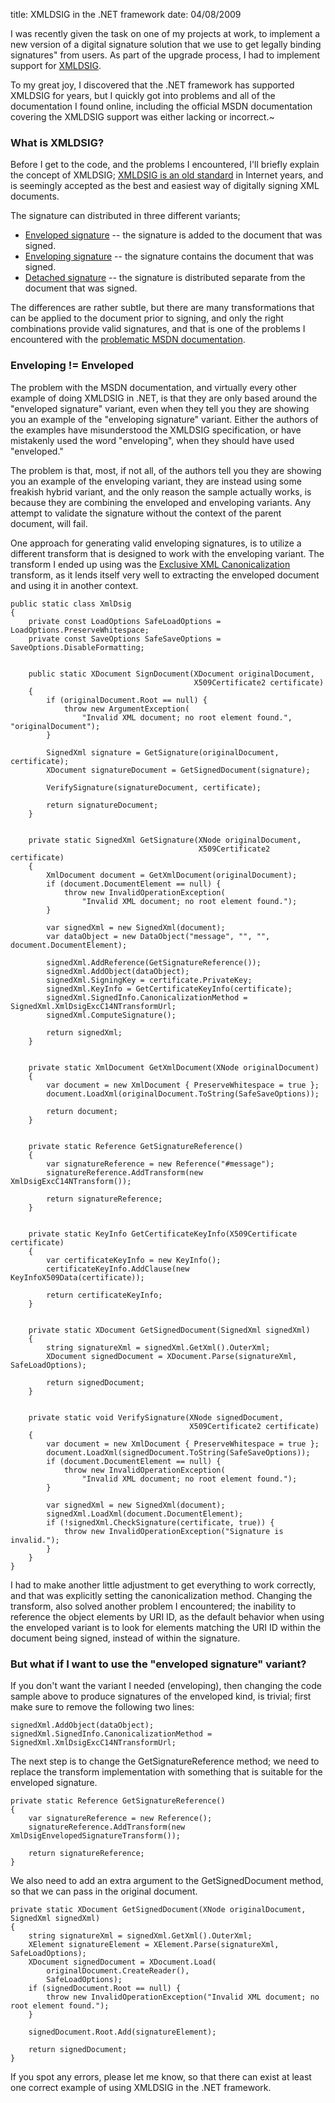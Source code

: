 title: XMLDSIG in the .NET framework
date: 04/08/2009


I was recently given the task on one of my projects at work, to implement a new version of
a digital signature solution that we use to get legally binding signatures" from users.
As part of the upgrade process, I had to implement support for
[XMLDSIG](http://www.w3.org/TR/2008/REC-xmldsig-core-20080610/).

To my great joy, I discovered that the .NET framework has supported XMLDSIG for years, but
I quickly got into problems and all of the documentation I found online, including the
official MSDN documentation covering the XMLDSIG support was either lacking or incorrect.~

### What is XMLDSIG?
Before I get to the code, and the problems I encountered, I'll briefly explain the concept
of XMLDSIG; [XMLDSIG is an old standard](http://www.w3.org/Signature/Drafts/WD-xmldsig-core-20000114/)
in Internet years, and is seemingly accepted as the best and easiest way of digitally
signing XML documents.

The signature can distributed in three different variants;

* [Enveloped signature](http://www.w3.org/TR/2008/REC-xmldsig-core-20080610/#def-SignatureEnveloped)
  -- the signature is added to the document that was signed.
* [Enveloping signature](http://www.w3.org/TR/2008/REC-xmldsig-core-20080610/#def-SignatureEnveloping)
  -- the signature contains the document that was signed.
* [Detached signature](http://www.w3.org/TR/2008/REC-xmldsig-core-20080610/#def-SignatureDetached)
  -- the signature is distributed separate from the document that was signed.

The differences are rather subtle, but there are many transformations that can be applied
to the document prior to signing, and only the right combinations provide valid signatures,
and that is one of the problems I encountered with the
[problematic MSDN documentation](http://msdn.microsoft.com/en-us/library/system.security.cryptography.xml.signedxml.aspx).

### Enveloping != Enveloped
The problem with the MSDN documentation, and virtually every other example of doing
XMLDSIG in .NET, is that they are only based around the "enveloped signature" variant,
even when they tell you they are showing you an example of the "enveloping signature"
variant. Either the authors of the examples have misunderstood the XMLDSIG specification,
or have mistakenly used the word "enveloping", when they should have used "enveloped."

The problem is that, most, if not all, of the authors tell you they are showing you an
example of the enveloping variant, they are instead using some freakish hybrid variant,
and the only reason the sample actually works, is because they are combining the enveloped
and enveloping variants. Any attempt to validate the signature without the context of the
parent document, will fail.

One approach for generating valid enveloping signatures, is to utilize a different
transform that is designed to work with the enveloping variant. The transform I ended up
using was the [Exclusive XML Canonicalization](http://www.w3.org/TR/2002/REC-xml-exc-c14n-20020718/)
transform, as it lends itself very well to extracting the enveloped document and using it
in another context.

    public static class XmlDsig
    {
        private const LoadOptions SafeLoadOptions = LoadOptions.PreserveWhitespace;
        private const SaveOptions SafeSaveOptions = SaveOptions.DisableFormatting;


        public static XDocument SignDocument(XDocument originalDocument,
                                             X509Certificate2 certificate)
        {
            if (originalDocument.Root == null) {
                throw new ArgumentException(
                    "Invalid XML document; no root element found.", "originalDocument");
            }

            SignedXml signature = GetSignature(originalDocument, certificate);
            XDocument signatureDocument = GetSignedDocument(signature);

            VerifySignature(signatureDocument, certificate);

            return signatureDocument;
        }


        private static SignedXml GetSignature(XNode originalDocument,
                                              X509Certificate2 certificate)
        {
            XmlDocument document = GetXmlDocument(originalDocument);
            if (document.DocumentElement == null) {
                throw new InvalidOperationException(
                    "Invalid XML document; no root element found.");
            }

            var signedXml = new SignedXml(document);
            var dataObject = new DataObject("message", "", "", document.DocumentElement);

            signedXml.AddReference(GetSignatureReference());
            signedXml.AddObject(dataObject);
            signedXml.SigningKey = certificate.PrivateKey;
            signedXml.KeyInfo = GetCertificateKeyInfo(certificate);
            signedXml.SignedInfo.CanonicalizationMethod = SignedXml.XmlDsigExcC14NTransformUrl;
            signedXml.ComputeSignature();

            return signedXml;
        }


        private static XmlDocument GetXmlDocument(XNode originalDocument)
        {
            var document = new XmlDocument { PreserveWhitespace = true };
            document.LoadXml(originalDocument.ToString(SafeSaveOptions));

            return document;
        }


        private static Reference GetSignatureReference()
        {
            var signatureReference = new Reference("#message");
            signatureReference.AddTransform(new XmlDsigExcC14NTransform());

            return signatureReference;
        }


        private static KeyInfo GetCertificateKeyInfo(X509Certificate certificate)
        {
            var certificateKeyInfo = new KeyInfo();
            certificateKeyInfo.AddClause(new KeyInfoX509Data(certificate));

            return certificateKeyInfo;
        }


        private static XDocument GetSignedDocument(SignedXml signedXml)
        {
            string signatureXml = signedXml.GetXml().OuterXml;
            XDocument signedDocument = XDocument.Parse(signatureXml, SafeLoadOptions);

            return signedDocument;
        }


        private static void VerifySignature(XNode signedDocument,
                                            X509Certificate2 certificate)
        {
            var document = new XmlDocument { PreserveWhitespace = true };
            document.LoadXml(signedDocument.ToString(SafeSaveOptions));
            if (document.DocumentElement == null) {
                throw new InvalidOperationException(
                    "Invalid XML document; no root element found.");
            }

            var signedXml = new SignedXml(document);
            signedXml.LoadXml(document.DocumentElement);
            if (!signedXml.CheckSignature(certificate, true)) {
                throw new InvalidOperationException("Signature is invalid.");
            }
        }
    }

I had to make another little adjustment to get everything to work correctly, and that was
explicitly setting the canonicalization method. Changing the transform, also solved
another problem I encountered; the inability to reference the object elements by URI ID,
as the default behavior when using the enveloped variant is to look for elements matching
the URI ID within the document being signed, instead of within the signature.

### But what if I want to use the "enveloped signature" variant?
If you don't want the variant I needed (enveloping), then changing the code sample above
to produce signatures of the enveloped kind, is trivial; first make sure to remove the
following two lines:

    signedXml.AddObject(dataObject);
    signedXml.SignedInfo.CanonicalizationMethod = SignedXml.XmlDsigExcC14NTransformUrl;

The next step is to change the GetSignatureReference method; we need to replace the
transform implementation with something that is suitable for the enveloped signature.

    private static Reference GetSignatureReference()
    {
        var signatureReference = new Reference();
        signatureReference.AddTransform(new XmlDsigEnvelopedSignatureTransform());

        return signatureReference;
    }

We also need to add an extra argument to the GetSignedDocument method, so that we can pass
in the original document.

    private static XDocument GetSignedDocument(XNode originalDocument, SignedXml signedXml)
    {
        string signatureXml = signedXml.GetXml().OuterXml;
        XElement signatureElement = XElement.Parse(signatureXml, SafeLoadOptions);
        XDocument signedDocument = XDocument.Load(
            originalDocument.CreateReader(),
            SafeLoadOptions);
        if (signedDocument.Root == null) {
            throw new InvalidOperationException("Invalid XML document; no root element found.");
        }

        signedDocument.Root.Add(signatureElement);

        return signedDocument;
    }

If you spot any errors, please let me know, so that there can exist at least one correct
example of using XMLDSIG in the .NET framework.
